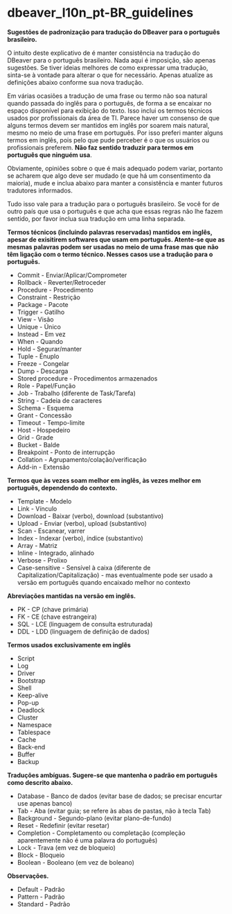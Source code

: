 # dbeaver_l10n_pt-BR_guidelines
**Sugestões de padronização para tradução do DBeaver para o português brasileiro.**

O intuito deste explicativo de é manter consistência na tradução do DBeaver para o português brasileiro.
Nada aqui é imposição, são apenas sugestões. Se tiver ideias melhores de como expressar uma tradução, sinta-se
à vontade para alterar o que for necessário. Apenas atualize as definições abaixo conforme sua nova tradução.

Em várias ocasiões a tradução de uma frase ou termo não soa natural quando passada do inglês para o português,
de forma a se encaixar no espaço disponível para exibição do texto. Isso inclui os termos técnicos usados por
profissionais da área de TI.
Parece haver um consenso de que alguns termos devem ser mantidos em inglês por soarem mais natural, mesmo no
meio de uma frase em português.
Por isso preferi manter alguns termos em inglês, pois pelo que pude perceber é o que os usuários ou
profissionais preferem. **Não faz sentido traduzir para termos em português que ninguém usa**.

Obviamente, opiniões sobre o que é mais adequado podem variar, portanto se acharem que algo deve ser mudado
(e que há um consentimento da maioria), mude e inclua abaixo para manter a consistência e manter futuros
tradutores informados.

Tudo isso vale para a tradução para o português brasileiro. Se você for de outro país que usa o português
e que acha que essas regras não lhe fazem sentido, por favor inclua sua tradução em uma linha separada.

**Termos técnicos (incluindo palavras reservadas) mantidos em inglês, apesar de exisitirem softwares
que usam em português.
Atente-se que as mesmas palavras podem ser usadas no meio de uma frase mas que não têm ligação com o
termo técnico. Nesses casos use a tradução para o português.**
- Commit	    	    - Enviar/Aplicar/Comprometer
- Rollback		      - Reverter/Retroceder
- Procedure		      - Procedimento
- Constraint	      - Restrição
- Package 		      - Pacote
- Trigger	      	  - Gatilho
- View		  	      - Visão
- Unique	      	  - Único
- Instead	    	    - Em vez
- When		      	  - Quando
- Hold			        - Segurar/manter
- Tuple	    		    - Énuplo
- Freeze    		    - Congelar
- Dump	    		    - Descarga
- Stored procedure	- Procedimentos armazenados
- Role			        - Papel/Função
- Job		    	      - Trabalho (diferente de Task/Tarefa)
- String		        - Cadeia de caracteres
- Schema		        - Esquema
- Grant			        - Concessão
- Timeout		        - Tempo-limite
- Host			        - Hospedeiro
- Grid			        - Grade
- Bucket		        - Balde
- Breakpoint	      - Ponto de interrupção
- Collation		      - Agrupamento/colação/verificação
- Add-in		        - Extensão

**Termos que às vezes soam melhor em inglês, às vezes melhor em português, dependendo do contexto.**
- Template	- Modelo
- Link			- Vínculo
- Download	- Baixar (verbo), download (substantivo)
- Upload		- Enviar (verbo), upload (substantivo)
- Scan			- Escanear, varrer
- Index			- Indexar (verbo), índice (substantivo)
- Array			- Matriz
- Inline		- Integrado, alinhado
- Verbose		- Prolixo
- Case-sensitive	- Sensível à caixa (diferente de Capitalization/Capitalização) - mas eventualmente pode ser usado a versão em português quando encaixado melhor no contexto

**Abreviações mantidas na versão em inglês.**
- PK			  - CP (chave primária)
- FK  			- CE (chave estrangeira)
- SQL	  		- LCE (linguagem de consulta estruturada)
- DDL		  	- LDD (linguagem de definição de dados)

**Termos usados exclusivamente em inglês**
- Script		
- Log			
- Driver		
- Bootstrap		
- Shell			
- Keep-alive		
- Pop-up		
- Deadlock		
- Cluster		
- Namespace		
- Tablespace		
- Cache			
- Back-end		
- Buffer		
- Backup		

**Traduções ambíguas. Sugere-se que mantenha o padrão em português como descrito abaixo.**
- Database		- Banco de dados (evitar base de dados; se precisar encurtar use apenas banco)
- Tab	    		- Aba (evitar guia; se refere às abas de pastas, não à tecla Tab)
- Background	- Segundo-plano (evitar plano-de-fundo)
- Reset			  - Redefinir (evitar resetar)
- Completion	- Completamento ou completação (compleção aparentemente não é uma palavra do português)
- Lock			  - Trava (em vez de bloqueio)
- Block		  	- Bloqueio
- Boolean		  - Booleano (em vez de boleano)

**Observações.**
- Default	  	- Padrão
- Pattern 		- Padrão
- Standard		- Padrão
